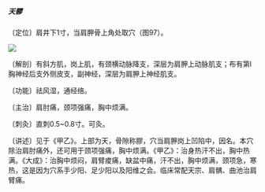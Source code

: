 ##### 天髎

〔定位〕肩井下1寸，当肩胛骨上角处取穴（图97）。

![](img/图97.jpg)

〔解剖〕有斜方肌，岗上肌，有颈横动脉降支，深层为肩胛上动脉肌支；布有第l胸神经后支外侧皮支，副神经，深层为肩胛上神经肌支。

〔功能〕祛风湿，通经络。

〔主治〕肩肘痛，颈项强痛，胸中烦满。

〔刺灸〕直刺0.5~0.8寸。可灸。

〔讲述〕见于《甲乙》。上部为天，骨隙称膠，穴当肩胛岗上凹陷中，因名。本穴除治肩肘痛外，还可用于颈项强痛，胸中烦满。《甲乙》：治身热汗不出，胸中热满。《大成》：治胸中烦闷，肩臂痠痛，缺盆中痛，汗不出，胸中烦满，颈项急，寒热，这是因为穴系手少阳、足少阳以及阳维之会。临床常配天宗、肩髃、曲池治肩臂痛。
